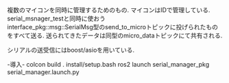 複数のマイコンを同時に管理するためのもの.
マイコンはIDで管理している.
serial_msnager_testと同時に使おう  
interface_pkg::msg::SerialMsg型のsend_to_microトピックに投げられたものをすべて送る.
送られてきたデータは同型のmicro_dataトピックにて共有される.

シリアルの送受信にはboost/asioを用いている.

-導入-
colcon build
. install/setup.bash
ros2 launch serial_manager_pkg serial_manager.launch.py